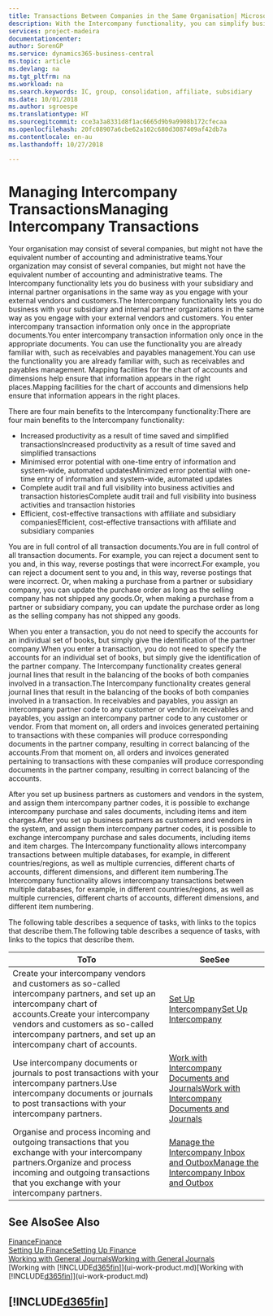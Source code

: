 ```yaml
---
title: Transactions Between Companies in the Same Organisation| Microsoft Docs
description: With the Intercompany functionality, you can simplify business processes and transactions between companies within the same organisation.
services: project-madeira
documentationcenter: 
author: SorenGP
ms.service: dynamics365-business-central
ms.topic: article
ms.devlang: na
ms.tgt_pltfrm: na
ms.workload: na
ms.search.keywords: IC, group, consolidation, affiliate, subsidiary
ms.date: 10/01/2018
ms.author: sgroespe
ms.translationtype: HT
ms.sourcegitcommit: cce3a3a8331d8f1ac6665d9b9a9908b172cfecaa
ms.openlocfilehash: 20fc08907a6cbe62a102c680d3087409af42db7a
ms.contentlocale: en-au
ms.lasthandoff: 10/27/2018

---
```

# <a name="managing-intercompany-transactions"></a><span data-ttu-id="2c3fe-103">Managing Intercompany Transactions</span><span class="sxs-lookup"><span data-stu-id="2c3fe-103">Managing Intercompany Transactions</span></span>
<span data-ttu-id="2c3fe-104">Your organisation may consist of several companies, but might not have the equivalent number of accounting and administrative teams.</span><span class="sxs-lookup"><span data-stu-id="2c3fe-104">Your organization may consist of several companies, but might not have the equivalent number of accounting and administrative teams.</span></span> <span data-ttu-id="2c3fe-105">The Intercompany functionality lets you do business with your subsidiary and internal partner organisations in the same way as you engage with your external vendors and customers.</span><span class="sxs-lookup"><span data-stu-id="2c3fe-105">The Intercompany functionality lets you do business with your subsidiary and internal partner organizations in the same way as you engage with your external vendors and customers.</span></span> <span data-ttu-id="2c3fe-106">You enter intercompany transaction information only once in the appropriate documents.</span><span class="sxs-lookup"><span data-stu-id="2c3fe-106">You enter intercompany transaction information only once in the appropriate documents.</span></span> <span data-ttu-id="2c3fe-107">You can use the functionality you are already familiar with, such as receivables and payables management.</span><span class="sxs-lookup"><span data-stu-id="2c3fe-107">You can use the functionality you are already familiar with, such as receivables and payables management.</span></span> <span data-ttu-id="2c3fe-108">Mapping facilities for the chart of accounts and dimensions help ensure that information appears in the right places.</span><span class="sxs-lookup"><span data-stu-id="2c3fe-108">Mapping facilities for the chart of accounts and dimensions help ensure that information appears in the right places.</span></span>  

<span data-ttu-id="2c3fe-109">There are four main benefits to the Intercompany functionality:</span><span class="sxs-lookup"><span data-stu-id="2c3fe-109">There are four main benefits to the Intercompany functionality:</span></span>  

- <span data-ttu-id="2c3fe-110">Increased productivity as a result of time saved and simplified transactions</span><span class="sxs-lookup"><span data-stu-id="2c3fe-110">Increased productivity as a result of time saved and simplified transactions</span></span>  
- <span data-ttu-id="2c3fe-111">Minimised error potential with one-time entry of information and system-wide, automated updates</span><span class="sxs-lookup"><span data-stu-id="2c3fe-111">Minimized error potential with one-time entry of information and system-wide, automated updates</span></span>  
- <span data-ttu-id="2c3fe-112">Complete audit trail and full visibility into business activities and transaction histories</span><span class="sxs-lookup"><span data-stu-id="2c3fe-112">Complete audit trail and full visibility into business activities and transaction histories</span></span>  
- <span data-ttu-id="2c3fe-113">Efficient, cost-effective transactions with affiliate and subsidiary companies</span><span class="sxs-lookup"><span data-stu-id="2c3fe-113">Efficient, cost-effective transactions with affiliate and subsidiary companies</span></span>  

<span data-ttu-id="2c3fe-114">You are in full control of all transaction documents.</span><span class="sxs-lookup"><span data-stu-id="2c3fe-114">You are in full control of all transaction documents.</span></span> <span data-ttu-id="2c3fe-115">For example, you can reject a document sent to you and, in this way, reverse postings that were incorrect.</span><span class="sxs-lookup"><span data-stu-id="2c3fe-115">For example, you can reject a document sent to you and, in this way, reverse postings that were incorrect.</span></span> <span data-ttu-id="2c3fe-116">Or, when making a purchase from a partner or subsidiary company, you can update the purchase order as long as the selling company has not shipped any goods.</span><span class="sxs-lookup"><span data-stu-id="2c3fe-116">Or, when making a purchase from a partner or subsidiary company, you can update the purchase order as long as the selling company has not shipped any goods.</span></span>  

<span data-ttu-id="2c3fe-117">When you enter a transaction, you do not need to specify the accounts for an individual set of books, but simply give the identification of the partner company.</span><span class="sxs-lookup"><span data-stu-id="2c3fe-117">When you enter a transaction, you do not need to specify the accounts for an individual set of books, but simply give the identification of the partner company.</span></span> <span data-ttu-id="2c3fe-118">The Intercompany functionality creates general journal lines that result in the balancing of the books of both companies involved in a transaction.</span><span class="sxs-lookup"><span data-stu-id="2c3fe-118">The Intercompany functionality creates general journal lines that result in the balancing of the books of both companies involved in a transaction.</span></span> <span data-ttu-id="2c3fe-119">In receivables and payables, you assign an intercompany partner code to any customer or vendor.</span><span class="sxs-lookup"><span data-stu-id="2c3fe-119">In receivables and payables, you assign an intercompany partner code to any customer or vendor.</span></span> <span data-ttu-id="2c3fe-120">From that moment on, all orders and invoices generated pertaining to transactions with these companies will produce corresponding documents in the partner company, resulting in correct balancing of the accounts.</span><span class="sxs-lookup"><span data-stu-id="2c3fe-120">From that moment on, all orders and invoices generated pertaining to transactions with these companies will produce corresponding documents in the partner company, resulting in correct balancing of the accounts.</span></span>  

 <span data-ttu-id="2c3fe-121">After you set up business partners as customers and vendors in the system, and assign them intercompany partner codes, it is possible to exchange intercompany purchase and sales documents, including items and item charges.</span><span class="sxs-lookup"><span data-stu-id="2c3fe-121">After you set up business partners as customers and vendors in the system, and assign them intercompany partner codes, it is possible to exchange intercompany purchase and sales documents, including items and item charges.</span></span> <span data-ttu-id="2c3fe-122">The Intercompany functionality allows intercompany transactions between multiple databases, for example, in different countries/regions, as well as multiple currencies, different charts of accounts, different dimensions, and different item numbering.</span><span class="sxs-lookup"><span data-stu-id="2c3fe-122">The Intercompany functionality allows intercompany transactions between multiple databases, for example, in different countries/regions, as well as multiple currencies, different charts of accounts, different dimensions, and different item numbering.</span></span>  

<span data-ttu-id="2c3fe-123">The following table describes a sequence of tasks, with links to the topics that describe them.</span><span class="sxs-lookup"><span data-stu-id="2c3fe-123">The following table describes a sequence of tasks, with links to the topics that describe them.</span></span>

 |<span data-ttu-id="2c3fe-124">To</span><span class="sxs-lookup"><span data-stu-id="2c3fe-124">To</span></span> |<span data-ttu-id="2c3fe-125">See</span><span class="sxs-lookup"><span data-stu-id="2c3fe-125">See</span></span>|
 |---|---|
 |<span data-ttu-id="2c3fe-126">Create your intercompany vendors and customers as so-called intercompany partners, and set up an intercompany chart of accounts.</span><span class="sxs-lookup"><span data-stu-id="2c3fe-126">Create your intercompany vendors and customers as so-called intercompany partners, and set up an intercompany chart of accounts.</span></span>|[<span data-ttu-id="2c3fe-127">Set Up Intercompany</span><span class="sxs-lookup"><span data-stu-id="2c3fe-127">Set Up Intercompany</span></span>](intercompany-how-setup.md)|
 |<span data-ttu-id="2c3fe-128">Use intercompany documents or journals to post transactions with your intercompany partners.</span><span class="sxs-lookup"><span data-stu-id="2c3fe-128">Use intercompany documents or journals to post transactions with your intercompany partners.</span></span>|[<span data-ttu-id="2c3fe-129">Work with Intercompany Documents and Journals</span><span class="sxs-lookup"><span data-stu-id="2c3fe-129">Work with Intercompany Documents and Journals</span></span>](intercompany-how-work-documents-journals.md)|
 |<span data-ttu-id="2c3fe-130">Organise and process incoming and outgoing transactions that you exchange with your intercompany partners.</span><span class="sxs-lookup"><span data-stu-id="2c3fe-130">Organize and process incoming and outgoing transactions that you exchange with your intercompany partners.</span></span>|[<span data-ttu-id="2c3fe-131">Manage the Intercompany Inbox and Outbox</span><span class="sxs-lookup"><span data-stu-id="2c3fe-131">Manage the Intercompany Inbox and Outbox</span></span>](intercompany-how-manage-intercompany-inbox.md)|

## <a name="see-also"></a><span data-ttu-id="2c3fe-132">See Also</span><span class="sxs-lookup"><span data-stu-id="2c3fe-132">See Also</span></span>
[<span data-ttu-id="2c3fe-133">Finance</span><span class="sxs-lookup"><span data-stu-id="2c3fe-133">Finance</span></span>](finance.md)  
[<span data-ttu-id="2c3fe-134">Setting Up Finance</span><span class="sxs-lookup"><span data-stu-id="2c3fe-134">Setting Up Finance</span></span>](finance-setup-finance.md)  
[<span data-ttu-id="2c3fe-135">Working with General Journals</span><span class="sxs-lookup"><span data-stu-id="2c3fe-135">Working with General Journals</span></span>](ui-work-general-journals.md)  
<span data-ttu-id="2c3fe-136">[Working with [!INCLUDE[d365fin](includes/d365fin_md.md)]](ui-work-product.md)</span><span class="sxs-lookup"><span data-stu-id="2c3fe-136">[Working with [!INCLUDE[d365fin](includes/d365fin_md.md)]](ui-work-product.md)</span></span>

## [!INCLUDE[d365fin](includes/free_trial_md.md)]  
 

